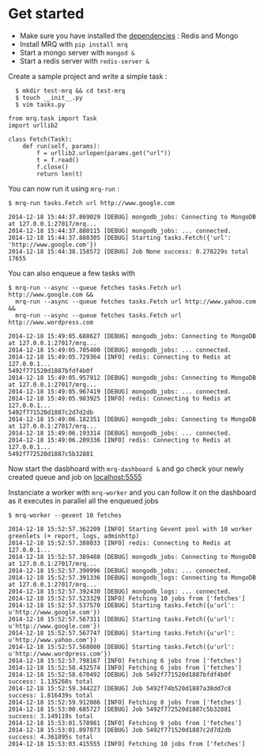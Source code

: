 # Get started

 - Make sure you have installed the [dependencies](https://mrq.readthedocs.org/en/latest/dependencies/) : Redis and Mongo
 - Install MRQ with `pip install mrq`
 - Start a mongo server with `mongod &`
 - Start a redis server with `redis-server &`


Create a sample project and write a simple task :
```
  $ mkdir test-mrq && cd test-mrq
  $ touch __init__.py
  $ vim tasks.py
```


    from mrq.task import Task
    import urllib2

    class Fetch(Task):
        def run(self, params):
            f = urllib2.urlopen(params.get("url"))
            t = f.read()
            f.close()
            return len(t)

You can now run it using `mrq-run` :
```
$ mrq-run tasks.Fetch url http://www.google.com

2014-12-18 15:44:37.869029 [DEBUG] mongodb_jobs: Connecting to MongoDB at 127.0.0.1:27017/mrq...
2014-12-18 15:44:37.880115 [DEBUG] mongodb_jobs: ... connected.
2014-12-18 15:44:37.880305 [DEBUG] Starting tasks.Fetch({'url': 'http://www.google.com'})
2014-12-18 15:44:38.158572 [DEBUG] Job None success: 0.278229s total
17655
```

You can also enqueue a few tasks with
```
$ mrq-run --async --queue fetches tasks.Fetch url http://www.google.com &&
  mrq-run --async --queue fetches tasks.Fetch url http://www.yahoo.com &&
  mrq-run --async --queue fetches tasks.Fetch url http://www.wordpress.com

2014-12-18 15:49:05.688627 [DEBUG] mongodb_jobs: Connecting to MongoDB at 127.0.0.1:27017/mrq...
2014-12-18 15:49:05.705400 [DEBUG] mongodb_jobs: ... connected.
2014-12-18 15:49:05.729364 [INFO] redis: Connecting to Redis at 127.0.0.1...
5492f771520d1887bfdf4b0f
2014-12-18 15:49:05.957912 [DEBUG] mongodb_jobs: Connecting to MongoDB at 127.0.0.1:27017/mrq...
2014-12-18 15:49:05.967419 [DEBUG] mongodb_jobs: ... connected.
2014-12-18 15:49:05.983925 [INFO] redis: Connecting to Redis at 127.0.0.1...
5492f771520d1887c2d7d2db
2014-12-18 15:49:06.182351 [DEBUG] mongodb_jobs: Connecting to MongoDB at 127.0.0.1:27017/mrq...
2014-12-18 15:49:06.193314 [DEBUG] mongodb_jobs: ... connected.
2014-12-18 15:49:06.209336 [INFO] redis: Connecting to Redis at 127.0.0.1...
5492f772520d1887c5b32881
```

Now start the dasbhoard with `mrq-dashboard &` and go check your newly created queue and job on [localhost:5555](http://localhost:5555/#jobs)

Instanciate a worker with `mrq-worker` and you can follow it on the dashboard as it executes in parallel all the enqueued jobs

```
$ mrq-worker --gevent 10 fetches

2014-12-18 15:52:57.362209 [INFO] Starting Gevent pool with 10 worker greenlets (+ report, logs, adminhttp)
2014-12-18 15:52:57.388033 [INFO] redis: Connecting to Redis at 127.0.0.1...
2014-12-18 15:52:57.389488 [DEBUG] mongodb_jobs: Connecting to MongoDB at 127.0.0.1:27017/mrq...
2014-12-18 15:52:57.390996 [DEBUG] mongodb_jobs: ... connected.
2014-12-18 15:52:57.391336 [DEBUG] mongodb_logs: Connecting to MongoDB at 127.0.0.1:27017/mrq...
2014-12-18 15:52:57.392430 [DEBUG] mongodb_logs: ... connected.
2014-12-18 15:52:57.523329 [INFO] Fetching 10 jobs from ['fetches']
2014-12-18 15:52:57.537570 [DEBUG] Starting tasks.Fetch({u'url': u'http://www.google.com'})
2014-12-18 15:52:57.567311 [DEBUG] Starting tasks.Fetch({u'url': u'http://www.google.com'})
2014-12-18 15:52:57.567747 [DEBUG] Starting tasks.Fetch({u'url': u'http://www.yahoo.com'})
2014-12-18 15:52:57.568080 [DEBUG] Starting tasks.Fetch({u'url': u'http://www.wordpress.com'})
2014-12-18 15:52:57.798167 [INFO] Fetching 6 jobs from ['fetches']
2014-12-18 15:52:58.432574 [INFO] Fetching 6 jobs from ['fetches']
2014-12-18 15:52:58.670492 [DEBUG] Job 5492f771520d1887bfdf4b0f success: 1.135268s total
2014-12-18 15:52:59.344227 [DEBUG] Job 5492f74b520d1887a38dd7c8 success: 1.816439s total
2014-12-18 15:52:59.912086 [INFO] Fetching 8 jobs from ['fetches']
2014-12-18 15:53:00.685727 [DEBUG] Job 5492f772520d1887c5b32881 success: 3.149119s total
2014-12-18 15:53:01.578981 [INFO] Fetching 9 jobs from ['fetches']
2014-12-18 15:53:01.897873 [DEBUG] Job 5492f771520d1887c2d7d2db success: 4.361895s total
2014-12-18 15:53:03.415555 [INFO] Fetching 10 jobs from ['fetches']
```